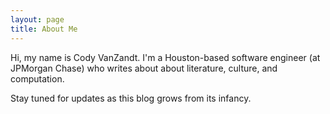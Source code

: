 ```yaml
---
layout: page
title: About Me
---
```


Hi, my name is Cody VanZandt. I'm a Houston-based software engineer (at JPMorgan Chase) who writes about about literature, culture, and computation.

Stay tuned for updates as this blog grows from its infancy. 

